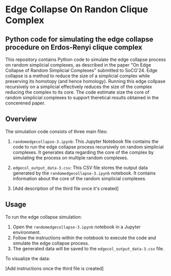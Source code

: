 # Edge Collapse On Randon Clique Complex
## Python code for simulating the edge collapse procedure on Erdos-Renyi clique complex

This repository contains Python code to simulate the edge collapse process on random simplicial complexes, as described in the paper "On Edge Collapse of Random Simplicial Complexes" submitted to SoCG'24. Edge collapse is a method to reduce the size of a simplicial complex while preserving its homotopy (and hence homology). Running this edge collpase recursively on a simplicial effectively reduces the size of the complex reducing the complex to its core. The code estimate size the core of random simplicial complexes to support theretical results obtained in the concerened paper.



## Overview

The simulation code consists of three main files:

1. `randomedgecollapse-3.ipynb`: This Jupyter Notebook file contains the code to run the edge collapse process recursively on random simplicial complexes. It generates data regarding the core of the complex by simulating the process on multiple random complexes.

2. `edgecol_output_data-3.csv`: This CSV file stores the output data generated by the `randomedgecollapse-3.ipynb` notebook. It contains information about the core of the random simplicial complexes.

3. [Add description of the third file once it's created]


## Usage

To run the edge collapse simulation:

1. Open the `randomedgecollapse-3.ipynb` notebook in a Jupyter environment.
2. Follow the instructions within the notebook to execute the code and simulate the edge collapse process.
3. The generated data will be saved to the `edgecol_output_data-3.csv` file.

To visualize the data:

[Add instructions once the third file is created]











